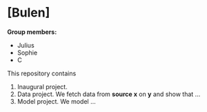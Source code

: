 # \[Bulen\]

**Group members:**
- Julius
- Sophie
- C

This repository contains  
1. Inaugural project. 
2. Data project. We fetch data from **source x** on **y** and show that ...
3. Model project. We model ...
